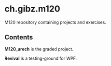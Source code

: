 # ch.gibz.m120
M120 repository containing projects and exercises.

## Contents

**M120_urech** is the graded project.

**Revival** is a testing-ground for WPF.
